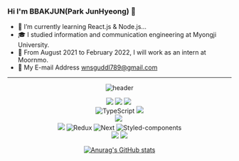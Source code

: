 

### Hi I'm BBAKJUN(Park JunHyeong) 👋

- 🌱 I’m currently learning React.js & Node.js...
- 🎓 I studied information and communication engineering at Myongji University.
- :office: From August 2021 to February 2022, I will work as an intern at Moornmo.
- :e-mail: My E-mail Address wnsguddl789@gmail.com

<hr>

<div align='center'>
 
 ![header](https://capsule-render.vercel.app/api?type=waving&color=auto&height=300&section=header&text=BBAK%20JUN&fontSize=50&animation=fadeIn&fontAlignY=38&descAlignY=51&descAlign=62)
 
 <div>
   <img src="https://img.shields.io/badge/HTML5-E34F26?style=flat-square&logo=HTML5&logoColor=white"/>
   <img src="https://img.shields.io/badge/CSS3-1572B6?style=flat-square&logo=CSS3&logoColor=white"/>
   <img src="https://img.shields.io/badge/Scss-CC6699?style=flat-square&logo=Sass&logoColor=white"/></a>&nbsp 
 </div>
 <div>
  <img alt="TypeScript" src="https://img.shields.io/badge/Typescript-3178C6?style=flat-square&logo=Typescript&logoColor=white"/>
  <img src="https://img.shields.io/badge/JavaScript-F7DF1E?style=flat-square&logo=JavaScript&logoColor=white"/>
 </div>
 <div>
  <img src="https://img.shields.io/badge/Node.js-339933?style=flat-square&logo=Node.js&logoColor=white"/></a>&nbsp 
 </div>
 
 <div>
  <img src="https://img.shields.io/badge/React-00BCF6?style=flat-square&logo=React&logoColor=white"/>
  <img alt="Redux"   src="https://img.shields.io/badge/Redux-764ABC?style=flat-square&logo=Redux&logoColor=white"/>
  <img alt="Next"   src="https://img.shields.io/badge/Next-000?style=flat-square&logo=Nextjs&logoColor=white"/>
  <img alt="Styled-components" src="https://img.shields.io/badge/Styled-components-yellow?style=flat-square&logo=Emotion&logoColor=white"/>
  
 </div>
 
 <div>
  <img src="https://img.shields.io/badge/PostgreSQL-4169E1?style=flat-square&logo=PostgreSQL&logoColor=white"/>
  <img src="https://img.shields.io/badge/MySQL-00591?style=flat-square&logo=mysql&logoColor=white"/>
 </div>
</div>
<div align=center>

[![Anurag's GitHub stats](https://github-readme-stats.vercel.app/api?username=wnsguddl789&show_icons=true&theme=dark)](https://github.com/anuraghazra/github-readme-stats)</a>
</div>
